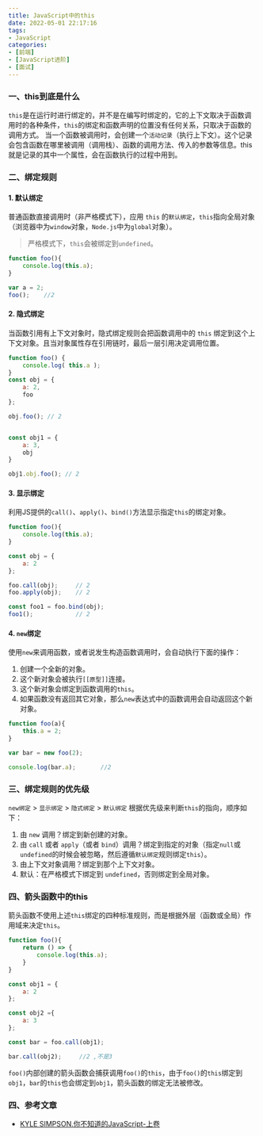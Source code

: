 ```yaml
---
title: JavaScript中的this
date: 2022-05-01 22:17:16
tags:
- JavaScript
categories:
- [前端]
- [JavaScript进阶]
- [面试]
---
```


### 一、this到底是什么
`this`是在运行时进行绑定的，并不是在编写时绑定的，它的上下文取决于函数调用时的各种条件，`this`的绑定和函数声明的位置没有任何关系，只取决于函数的调用方式。
当一个函数被调用时，会创建一个`活动记录`（执行上下文）。这个记录会包含函数在哪里被调用（调用栈）、函数的调用方法、传入的参数等信息。this就是记录的其中一个属性，会在函数执行的过程中用到。

### 二、绑定规则
#### 1. 默认绑定
普通函数直接调用时（非严格模式下），应用 `this` 的`默认绑定`，`this`指向全局对象（浏览器中为`window`对象，`Node.js`中为`global`对象）。
> 严格模式下，`this`会被绑定到`undefined`。
```js
function foo(){
    console.log(this.a);
}

var a = 2;
foo();    //2
```

#### 2. 隐式绑定
当函数引用有上下文对象时，隐式绑定规则会把函数调用中的 `this` 绑定到这个上下文对象。且当对象属性存在引用链时，最后一层引用决定调用位置。
```js
function foo() { 
    console.log( this.a ); 
}
const obj = { 
    a: 2, 
    foo
};

obj.foo(); // 2


const obj1 = {
    a: 3,
    obj
}

obj1.obj.foo(); // 2
```

#### 3. 显示绑定
利用JS提供的`call()`、`apply()`、`bind()`方法显示指定`this`的绑定对象。
```js
function foo(){
    console.log(this.a);
}

const obj = {
    a: 2
};

foo.call(obj);     // 2
foo.apply(obj);    // 2

const foo1 = foo.bind(obj);
foo1();            // 2
```

#### 4. `new`绑定
使用`new`来调用函数，或者说发生构造函数调用时，会自动执行下面的操作：
1. 创建一个全新的对象。
2. 这个新对象会被执行`[[原型]]`连接。
3. 这个新对象会绑定到函数调用的`this`。
4. 如果函数没有返回其它对象，那么`new`表达式中的函数调用会自动返回这个新对象。
```js
function foo(a){
    this.a = 2;
}

var bar = new foo(2);

console.log(bar.a);       //2
```

### 三、绑定规则的优先级
`new绑定` > `显示绑定` > `隐式绑定` > `默认绑定`
根据优先级来判断`this`的指向，顺序如下：
1. 由 `new` 调用？绑定到新创建的对象。 
2. 由 `call` 或者 `apply`（或者 `bind`）调用？绑定到指定的对象（指定`null`或`undefined`的时候会被忽略，然后遵循`默认绑定`规则绑定`this`）。 
3. 由上下文对象调用？绑定到那个上下文对象。 
4. 默认：在严格模式下绑定到 `undefined`，否则绑定到全局对象。
### 四、箭头函数中的this
箭头函数不使用上述`this`绑定的四种标准规则，而是根据外层（函数或全局）作用域来决定`this`。
```js
function foo(){
    return () => {
        console.log(this.a);
    }
}

const obj1 = {
    a: 2
};

const obj2 ={
    a: 3
};

const bar = foo.call(obj1);

bar.call(obj2);     //2 ,不是3
```
`foo()`内部创建的箭头函数会捕获调用`foo()`的`this`，由于`foo()`的`this`绑定到`obj1`，`bar`的`this`也会绑定到`obj1`，箭头函数的绑定无法被修改。


### 四、参考文章
- [KYLE SIMPSON.你不知道的JavaScript-上卷](https://juejin.cn/post/6844904050543034376)